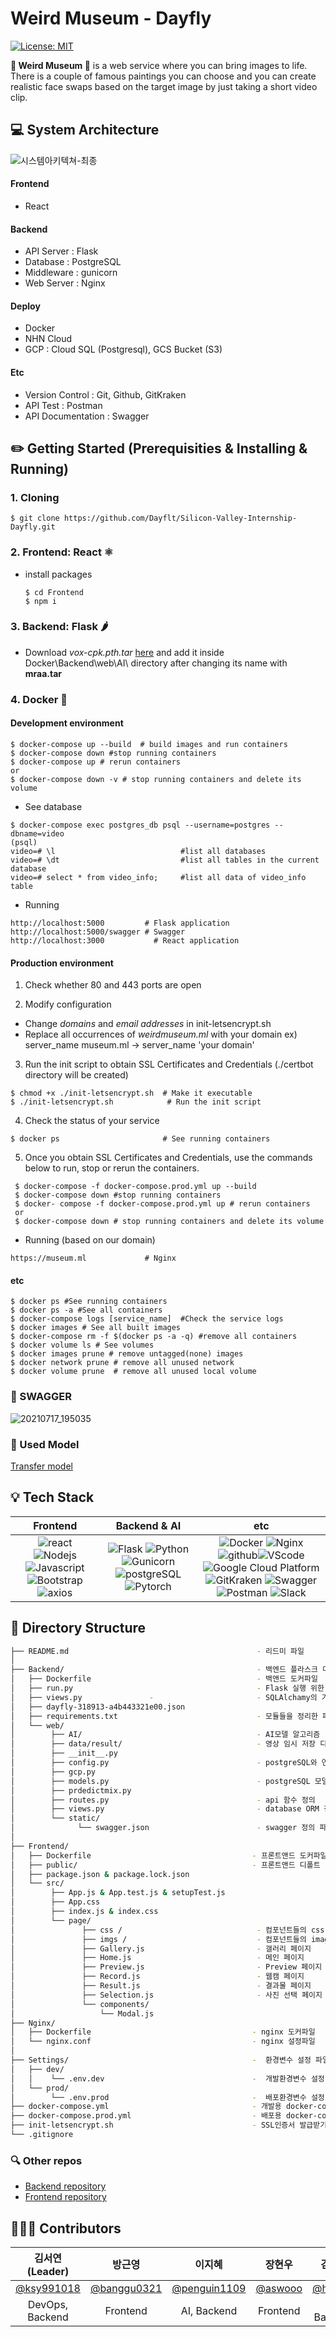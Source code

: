 # Weird Museum - Dayfly

[![License: MIT](https://img.shields.io/badge/License-MIT-yellow.svg)](https://opensource.org/licenses/MIT)

<b> 👻 Weird Museum 👻</b> is a web service where you can bring images to life. There is a couple of famous paintings you can choose and you can create realistic face swaps based on the target image by just taking a short video clip.

## 💻 System Architecture

![시스템아키텍쳐-최종](https://user-images.githubusercontent.com/72537563/125903428-906468b5-f4e8-498b-91e3-e348cc90e1e5.png)

#### Frontend
- React
#### Backend
- API Server :  Flask
- Database : PostgreSQL
- Middleware : gunicorn
- Web Server : Nginx

#### Deploy
- Docker
- NHN Cloud
- GCP : Cloud SQL (Postgresql), GCS Bucket (S3)

#### Etc
- Version Control : Git, Github, GitKraken
- API Test : Postman
- API Documentation : Swagger




## ✏️ Getting Started (Prerequisities & Installing & Running)

### 1. Cloning
```
$ git clone https://github.com/Dayflt/Silicon-Valley-Internship-Dayfly.git
```

### 2. Frontend: React ⚛️
  - install packages
    ```
    $ cd Frontend
    $ npm i
    ```
### 3.  Backend: Flask 🌶
  - Download *vox-cpk.pth.tar* [here](https://drive.google.com/drive/folders/1PyQJmkdCsAkOYwUyaj_l-l0as-iLDgeH) and add it inside Docker\Backend\web\AI\ directory after changing its name with <b>mraa.tar</b>

### 4.  Docker 🐳
  #### Development environment 
  ```
  $ docker-compose up --build  # build images and run containers
  $ docker-compose down #stop running containers
  $ docker-compose up # rerun containers
  or 
  $ docker-compose down -v # stop running containers and delete its volume
  ```
  - See database
   ```
  $ docker-compose exec postgres_db psql --username=postgres --dbname=video
  (psql)
  video=# \l                            #list all databases
  video=# \dt                           #list all tables in the current database
  video=# select * from video_info;     #list all data of video_info table
   ```
  - Running 
  ```
  http://localhost:5000         # Flask application
  http://localhost:5000/swagger # Swagger
  http://localhost:3000           # React application
  ```
  
  #### Production environment
  
  1. Check whether 80 and 443 ports are open 
  
  2. Modify configuration
  - Change *domains* and *email addresses* in init-letsencrypt.sh
  - Replace all occurrences of *weirdmuseum.ml* with your domain ex) server_name museum.ml -> server_name 'your domain'
  
  3. Run the init script to obtain SSL Certificates and Credentials (./certbot directory will be created)
  ```
  $ chmod +x ./init-letsencrypt.sh  # Make it executable
  $ ./init-letsencrypt.sh            # Run the init script
  ```
  
  4. Check the status of your service
  ```
  $ docker ps                       # See running containers
  ```
 
 5. Once you obtain SSL Certificates and Credentials, use the commands below to run, stop or rerun the containers.
 ```
  $ docker-compose -f docker-compose.prod.yml up --build
  $ docker-compose down #stop running containers
  $ docker- compose -f docker-compose.prod.yml up # rerun containers
  or
  $ docker-compose down # stop running containers and delete its volume
  ```
   
  - Running (based on our domain)
  ```
  https://museum.ml             # Nginx 
  ```
  
  #### etc
  ```
  $ docker ps #See running containers
  $ docker ps -a #See all containers
  $ docker-compose logs [service_name]  #Check the service logs
  $ docker images # See all built images
  $ docker-compose rm -f $(docker ps -a -q) #remove all containers
  $ docker volume ls # See volumes
  $ docker images prune # remove untagged(none) images
  $ docker network prune # remove all unused network
  $ docker volume prune  # remove all unused local volume
  ```
### 📗 SWAGGER
![20210717_195035](https://user-images.githubusercontent.com/79822913/126034610-20bff471-7e80-48c8-88f8-c30e28dfd37d.png)

### 👀 Used Model
[Transfer model](https://github.com/AliaksandrSiarohin/first-order-model)  
        


## 💡 Tech Stack

|         Frontend         |      Backend & AI      |         etc          |
| :----------------------: | :---------------: | :------------------: |
| ![react](https://img.shields.io/badge/react-v17.0.2-9cf?logo=react) ![Nodejs](https://img.shields.io/badge/Nodejs-v14.16.0-blue?logo=node.js)   ![Javascript](https://img.shields.io/badge/javascript-ES6+-yellow?logo=javascript) ![Bootstrap](https://img.shields.io/badge/bootstrap-v1.4.3-9cf?logo=bootstrap) ![axios](https://img.shields.io/badge/axios-v0.21.1-9cf?color=purple)| ![Flask](https://img.shields.io/badge/flask-v2.0.1-green?logo=flask)  ![Python](https://img.shields.io/badge/python-v3.8.10-skyblue?logo=python) ![Gunicorn](https://img.shields.io/badge/gunicorn-v20.1.0-darkgreen?logo=gunicorn) ![postgreSQL](https://img.shields.io/badge/postgreSQL-v12.0-blue?logo=postgresql) ![Pytorch](https://img.shields.io/badge/PyTorch-EE4C2C?style=for-the-badge&logo=PyTorch&logoColor=white)   | ![Docker](https://img.shields.io/badge/docker-v20.10.7-brightgreen?logo=docker)  ![Nginx](https://img.shields.io/badge/Nginx-v1.21.1-brightgreen?logo=nginx)   ![github](https://img.shields.io/badge/github-gray?logo=github)![VScode](https://img.shields.io/badge/VScode-v1.58.1-blue?logo=visual-studio-code) ![Google Cloud Platform](https://img.shields.io/badge/Google_Cloud_Platform-VM_instance-red?logo=gcp) ![GitKraken](https://img.shields.io/badge/GitKraken-gray?logo=GitKraken) ![Swagger](https://img.shields.io/badge/Swagger-gray?logo=Swagger) ![Postman](https://img.shields.io/badge/Postman-gray?logo=Postman) ![Slack](https://img.shields.io/badge/Slack-4A154B?style=for-the-badge&logo=slack&logoColor=white)|  

## 🔧 Directory Structure
```bash
├── README.md                                          - 리드미 파일
│
├── Backend/                                           - 백엔드 플라스크 디렉토리
│   ├── Dockerfile                                     - 백앤드 도커파일
│   ├── run.py                                         - Flask 실행 위한 파일
│   ├── views.py               -                       - SQLAlchamy의 기능을 정의한 파일
│   ├── dayfly-318913-a4b443321e00.json         
│   ├── requirements.txt                               - 모듈들을 정리한 파일
│   └── web/
│        ├── AI/                                       - AI모델 알고리즘
│        ├── data/result/                              - 영상 임시 저장 디렉토리
│        ├── __init__.py
│        ├── config.py                                 - postgreSQL와 연결 설정
│        ├── gcp.py
│        ├── models.py                                 - postgreSQL 모델 설정
│        ├── prdedictmix.py
│        ├── routes.py                                 - api 함수 정의
│        ├── views.py                                  - database ORM 정의 파일
│        └── static/
│              └── swagger.json                        - swagger 정의 파일
│
├── Frontend/
│   ├── Dockerfile                                    - 프론트앤드 도커파일
│   ├── public/                                       - 프론트앤드 디폴트 디렉토리
│   ├── package.json & package.lock.json           
│   └── src/ 
│        ├── App.js & App.test.js & setupTest.js
│        ├── App.css
│        ├── index.js & index.css
│        └── page/
│   	        ├── css /                              - 컴포넌트들의 css
│   	        ├── imgs /                             - 컴포넌트들의 image
│   	        ├── Gallery.js                         - 갤러리 페이지
│   	        ├── Home.js                            - 메인 페이지
│   	        ├── Preview.js                         - Preview 페이지
│   	        ├── Record.js                          - 웹캠 페이지
│   	        ├── Result.js                          - 결과물 페이지
│   	        ├── Selection.js                       - 사진 선택 페이지
│   	        └── components/                        
│                   └── Modal.js
├── Nginx/
│   ├── Dockerfile                                    - nginx 도커파일
│   └── nginx.conf                                    - nginx 설정파일
│
├── Settings/                                         -  환경변수 설정 파일
│   ├── dev/                                              
│   │    └── .env.dev                                 -  개발환경변수 설정 파일
│   └── prod/
│        └── .env.prod                                -  배포환경변수 설정 파일
├── docker-compose.yml                                - 개발용 docker-compose파일
├── docker-compose.prod.yml                           - 배포용 docker-compose파일
├── init-letsencrypt.sh                               - SSL인증서 발급받기 위한 과정을 자동화시킨 스크립트파일 
└── .gitignore		
```  

### 🔍 Other repos
- [Backend repository](https://github.com/Dayflt/Backend.git)  
- [Frontend repository](https://github.com/Dayflt/Frontend.git)

## 👨‍👧‍👦 Contributors
| 김서연 (Leader) | 방근영 | 이지혜 | 장현우 | 김하은 |
| :----: | :----: | :----: |:----: | :----: |
| [@ksy991018](https://github.com/ksy991018) | [@banggu0321](https://github.com/banggu0321) | [@penguin1109](https://github.com/penguin1109) |[@aswooo](https://github.com/aswooo) |[@harloxx](https://github.com/harloxx) |
| DevOps, Backend | Frontend | AI, Backend |Frontend |AI, Backend |

